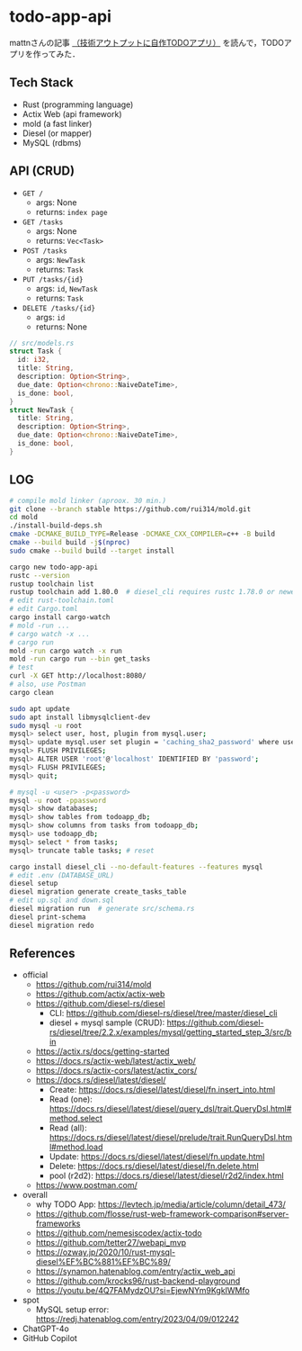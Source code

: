# todo-app-api

mattnさんの記事 [（技術アウトプットに自作TODOアプリ）](https://levtech.jp/media/article/column/detail_473/) を読んで，TODOアプリを作ってみた．

## Tech Stack
- Rust (programming language)
- Actix Web (api framework)
- mold (a fast linker)
- Diesel (or mapper)
- MySQL (rdbms)

## API (CRUD)
- `GET /`
  - args: None
  - returns: `index page`
- `GET /tasks`
  - args: None
  - returns: `Vec<Task>`
- `POST /tasks`
  - args: `NewTask`
  - returns: `Task`
- `PUT /tasks/{id}`
  - args: `id`, `NewTask`
  - returns: `Task`
- `DELETE /tasks/{id}`
  - args: `id`
  - returns: None

```rust
// src/models.rs
struct Task {
  id: i32,
  title: String,
  description: Option<String>,
  due_date: Option<chrono::NaiveDateTime>,
  is_done: bool,
}
struct NewTask {
  title: String,
  description: Option<String>,
  due_date: Option<chrono::NaiveDateTime>,
  is_done: bool,
}
```

## LOG
```bash
# compile mold linker (aproox. 30 min.)
git clone --branch stable https://github.com/rui314/mold.git
cd mold
./install-build-deps.sh
cmake -DCMAKE_BUILD_TYPE=Release -DCMAKE_CXX_COMPILER=c++ -B build
cmake --build build -j$(nproc)
sudo cmake --build build --target install

cargo new todo-app-api
rustc --version
rustup toolchain list
rustup toolchain add 1.80.0  # diesel_cli requires rustc 1.78.0 or newer
# edit rust-toolchain.toml
# edit Cargo.toml
cargo install cargo-watch
# mold -run ...
# cargo watch -x ...
# cargo run
mold -run cargo watch -x run
mold -run cargo run --bin get_tasks
# test
curl -X GET http://localhost:8080/
# also, use Postman
cargo clean

sudo apt update
sudo apt install libmysqlclient-dev
sudo mysql -u root
mysql> select user, host, plugin from mysql.user;
mysql> update mysql.user set plugin = 'caching_sha2_password' where user = 'root';
mysql> FLUSH PRIVILEGES;
mysql> ALTER USER 'root'@'localhost' IDENTIFIED BY 'password';
mysql> FLUSH PRIVILEGES;
mysql> quit;

# mysql -u <user> -p<password>
mysql -u root -ppassword
mysql> show databases;
mysql> show tables from todoapp_db;
mysql> show columns from tasks from todoapp_db;
mysql> use todoapp_db;
mysql> select * from tasks;
mysql> truncate table tasks; # reset

cargo install diesel_cli --no-default-features --features mysql
# edit .env (DATABASE_URL)
diesel setup
diesel migration generate create_tasks_table
# edit up.sql and down.sql
diesel migration run  # generate src/schema.rs
diesel print-schema
diesel migration redo
```

## References
- official
  - <https://github.com/rui314/mold>
  - <https://github.com/actix/actix-web>
  - <https://github.com/diesel-rs/diesel>
    - CLI: <https://github.com/diesel-rs/diesel/tree/master/diesel_cli>
    - diesel + mysql sample (CRUD): <https://github.com/diesel-rs/diesel/tree/2.2.x/examples/mysql/getting_started_step_3/src/bin>
  - <https://actix.rs/docs/getting-started>
  - <https://docs.rs/actix-web/latest/actix_web/>
  - <https://docs.rs/actix-cors/latest/actix_cors/>
  - <https://docs.rs/diesel/latest/diesel/>
    - Create: <https://docs.rs/diesel/latest/diesel/fn.insert_into.html>
    - Read (one): <https://docs.rs/diesel/latest/diesel/query_dsl/trait.QueryDsl.html#method.select>
    - Read (all): <https://docs.rs/diesel/latest/diesel/prelude/trait.RunQueryDsl.html#method.load>
    - Update: <https://docs.rs/diesel/latest/diesel/fn.update.html>
    - Delete: <https://docs.rs/diesel/latest/diesel/fn.delete.html>
    - pool (r2d2): <https://docs.rs/diesel/latest/diesel/r2d2/index.html>
  - <https://www.postman.com/>
- overall
  - why TODO App: <https://levtech.jp/media/article/column/detail_473/>
  - <https://github.com/flosse/rust-web-framework-comparison#server-frameworks>
  - <https://github.com/nemesiscodex/actix-todo>
  - <https://github.com/tetter27/webapi_mvp>
  - <https://ozway.jp/2020/10/rust-mysql-diesel%EF%BC%881%EF%BC%89/>
  - <https://synamon.hatenablog.com/entry/actix_web_api>
  - <https://github.com/krocks96/rust-backend-playground>
  - <https://youtu.be/4Q7FAMydzOU?si=EjewNYm9KgkIWMfo>
- spot
  - MySQL setup error: <https://redj.hatenablog.com/entry/2023/04/09/012242>
- ChatGPT-4o
- GitHub Copilot
